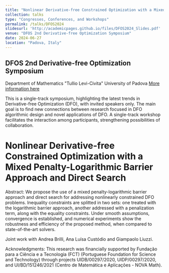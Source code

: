 ```yaml
---
title: "Nonlinear Derivative-free Constrained Optimization with a Mixed Penalty-Logarithmic Barrier Approach and Direct Search"
collection: talks
type: "Congresses, Conferences, and Workshops"
permalink: /talks/DFOS2024
slidesurl: 'http://academicpages.github.io/files/DFOS2024_Slides.pdf'
venue: "DFOS 2nd Derivative-free Optimization Symposium"
date: 2024-06-27
location: "Padova, Italy"
---
```


## DFOS 2nd Derivative-free Optimization Symposium
Department of Mathematics "Tullio Levi-Civita" University of Padova
[More information here](https://dfos2024.diag.uniroma1.it/)

This is a single-track symposium, highlighting the latest trends in Derivative-free Optimization (DFO), with invited speakers only. The main goal is to find new connections between research focused in DFO algorithmic design and novel applications of DFO. A single-track workshop facilitates the interaction among participants, strengthening possibilities of collaboration. 

Nonlinear Derivative-free Constrained Optimization with a Mixed Penalty-Logarithmic Barrier Approach and Direct Search
=====
Abstract: We propose the use of a mixed penalty-logarithmic barrier approach and direct search for addressing nonlinearly constrained DFO problems. Inequality constraints are splitted in two sets: one treated with the logarithmic barrier approach, another addressed with a penalization term, along with the equality constraints. Under smooth assumptions, convergence is established, and numerical experiments show the robustness and efficiency of the proposed method, when compared to state-of-the-art solvers.

Joint work with Andrea Brilli, Ana Luísa Custódio and Giampaolo Liuzzi.

Acknowledgments: This research was financially supported by Fundação para a Ciência e a Tecnologia (FCT) (Portuguese Foundation for Science and Technology) through projects UIDB/00297/2020, UIDP/00297/2020, and UI/BD/151246/2021 (Centro de Matemática e Aplicações - NOVA Math).